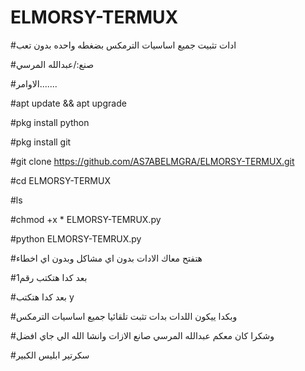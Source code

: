 # ELMORSY-TERMUX

#ادات تثبيت جميع اساسيات الترمكس بضغطه واحده بدون تعب

#صنع:/عبدالله المرسي

#الاوامر.......

#apt update && apt upgrade

#pkg install python

#pkg install git

#git clone https://github.com/AS7ABELMGRA/ELMORSY-TERMUX.git

#cd ELMORSY-TERMUX

#ls

#chmod +x * ELMORSY-TEMRUX.py

#python ELMORSY-TEMRUX.py

#هتفتح معاك الادات بدون اي مشاكل وبدون اي اخطاء

#بعد كدا هتكتب رقم1

#بعد كدا هتكتب y

#وبكدا ييكون اللدات بدات تثبت تلقائيا جميع اساسيات الترمكس

#وشكرا كان معكم عبدالله المرسي صانع الازات وانشا الله الي جاي افضل

#سكرتير ابليس الكبير
